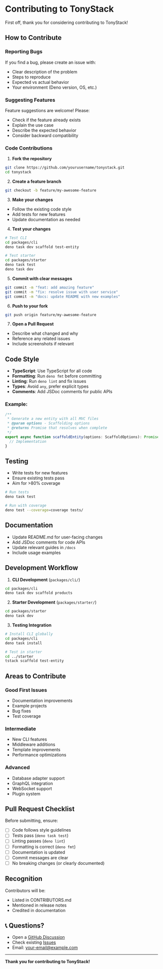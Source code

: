 # Contributing to TonyStack

First off, thank you for considering contributing to TonyStack!

## How to Contribute

### Reporting Bugs

If you find a bug, please create an issue with:

- Clear description of the problem
- Steps to reproduce
- Expected vs actual behavior
- Your environment (Deno version, OS, etc.)

### Suggesting Features

Feature suggestions are welcome! Please:

- Check if the feature already exists
- Explain the use case
- Describe the expected behavior
- Consider backward compatibility

### Code Contributions

1. **Fork the repository**

```bash
git clone https://github.com/yourusername/tonystack.git
cd tonystack
```

2. **Create a feature branch**

```bash
git checkout -b feature/my-awesome-feature
```

3. **Make your changes**

- Follow the existing code style
- Add tests for new features
- Update documentation as needed

4. **Test your changes**

```bash
# Test CLI
cd packages/cli
deno task dev scaffold test-entity

# Test starter
cd packages/starter
deno task test
deno task dev
```

5. **Commit with clear messages**

```bash
git commit -m "feat: add amazing feature"
git commit -m "fix: resolve issue with user service"
git commit -m "docs: update README with new examples"
```

6. **Push to your fork**

```bash
git push origin feature/my-awesome-feature
```

7. **Open a Pull Request**

- Describe what changed and why
- Reference any related issues
- Include screenshots if relevant

## Code Style

- **TypeScript**: Use TypeScript for all code
- **Formatting**: Run `deno fmt` before committing
- **Linting**: Run `deno lint` and fix issues
- **Types**: Avoid `any`, prefer explicit types
- **Comments**: Add JSDoc comments for public APIs

### Example:

```typescript
/**
 * Generate a new entity with all MVC files
 * @param options - Scaffolding options
 * @returns Promise that resolves when complete
 */
export async function scaffoldEntity(options: ScaffoldOptions): Promise<void> {
  // Implementation
}
```

## Testing

- Write tests for new features
- Ensure existing tests pass
- Aim for >80% coverage

```bash
# Run tests
deno task test

# Run with coverage
deno test --coverage=coverage tests/
```

## Documentation

- Update README.md for user-facing changes
- Add JSDoc comments for code APIs
- Update relevant guides in `/docs`
- Include usage examples

## Development Workflow

1. **CLI Development** (`packages/cli/`)

```bash
cd packages/cli
deno task dev scaffold products
```

2. **Starter Development** (`packages/starter/`)

```bash
cd packages/starter
deno task dev
```

3. **Testing Integration**

```bash
# Install CLI globally
cd packages/cli
deno task install

# Test in starter
cd ../starter
tstack scaffold test-entity
```

## Areas to Contribute

### Good First Issues

- Documentation improvements
- Example projects
- Bug fixes
- Test coverage

### Intermediate

- New CLI features
- Middleware additions
- Template improvements
- Performance optimizations

### Advanced

- Database adapter support
- GraphQL integration
- WebSocket support
- Plugin system

## Pull Request Checklist

Before submitting, ensure:

- [ ] Code follows style guidelines
- [ ] Tests pass (`deno task test`)
- [ ] Linting passes (`deno lint`)
- [ ] Formatting is correct (`deno fmt`)
- [ ] Documentation is updated
- [ ] Commit messages are clear
- [ ] No breaking changes (or clearly documented)

## Recognition

Contributors will be:

- Listed in CONTRIBUTORS.md
- Mentioned in release notes
- Credited in documentation

## 📞 Questions?

- Open a
  [GitHub Discussion](https://github.com/yourusername/tonystack/discussions)
- Check existing [Issues](https://github.com/yourusername/tonystack/issues)
- Email: your-email@example.com

---

**Thank you for contributing to TonyStack!**
